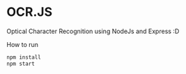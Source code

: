 # OCR.JS
Optical Character Recognition using NodeJs and Express :D

How to run
```js
npm install
npm start
```
